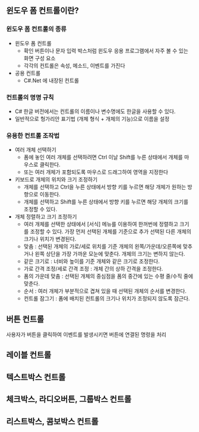 ## 윈도우 폼 컨트롤이란?

### 윈도우 폼 컨트롤의 종류
* 윈도우 폼 컨트롤
	* 확인 버튼이나 문자 입력 박스처럼 윈도우 응용 프로그램에서 자주 볼 수 있는 화면 구성 요소
	* 각각의 컨트롤은 속성, 메소드, 이벤트를 가진다
* 공용 컨트롤
	* C#.Net 에 내장된 컨트롤

### 컨트롤의 명명 규칙
* C# 한글 버전에서는 컨트롤의 이름이나 변수명에도 한글을 사용할 수 있다.
* 일반적으로 헝가리안 표기법 (개체 형식 + 개체의 기능)으로 이름을 설정

### 유용한 컨트롤 조작법
* 여러 개체 선택하기
	* 폼에 놓인 여러 개체를 선택하려면 Ctrl 이날 Shift를 누른 상태에서 개체를 마우스로 클릭한다. 
	* 또는 여러 개체가 포함되도록 마우스로 드래그하여 영역을 지정한다
* 키보드로 개체의 위치와 크기 조정하기
	* 개체를 선택하고 Ctrl을 누른 상태에서 방향 키를 누르면 해당 개체가 원하는 방향으로 이동한다.
	* 개체를 선택하고 Shift를 누른 상태에서 방향 키를 누르면 해당 개체의 크기를 조정할 수 있다.
* 개체 정렬하고 크기 조정하기
	* 여러 개체를 선택한 상태에서 [서식] 메뉴를 이용하여 한꺼번에 정렬하고 크기를 조정할 수 있다. 가장 먼저 선택된 개체를 기준으로 추가 선택된 다른 개체의 크기나 위치가 변경된다.
	* 맞춤 : 선택된 개체의 가로/세로 위치를 기준 개체의 왼쪽/가운데/오른쪽에 맞추거나 왼쪽 상단을 가장 가까운 모눈에 맞춘다. 개체의 크기는 변하지 않는다.
	* 같은 크기로 : 너비와 높이를 기준 개체와 같은 크기로 조정한다.
	* 가로 간격 조정/세로 간격 조정 : 개체 간의 상하 간격을 조정한다.
	* 폼의 가운데 맞춤 : 선택된 개체의 중심점을 폼의 중간에 있는 수평 줄/수직 줄에 맞춘다.
	* 순서 : 여러 개체가 부분적으로 겹쳐 있을 때 선택된 개체의 순서를 변경한다.
	* 컨트롤 잠그기 : 폼에 배치된 컨트롤의 크기나 위치가 조정되지 않도록 잠근다.

## 버튼 컨트롤
사용자가 버튼을 클릭하여 이벤트를 발생시키면 버튼에 연결된 명령을 처리


## 레이블 컨트롤
## 텍스트박스 컨트롤
## 체크박스, 라디오버튼, 그룹박스 컨트롤
## 리스트박스, 콤보박스 컨트롤